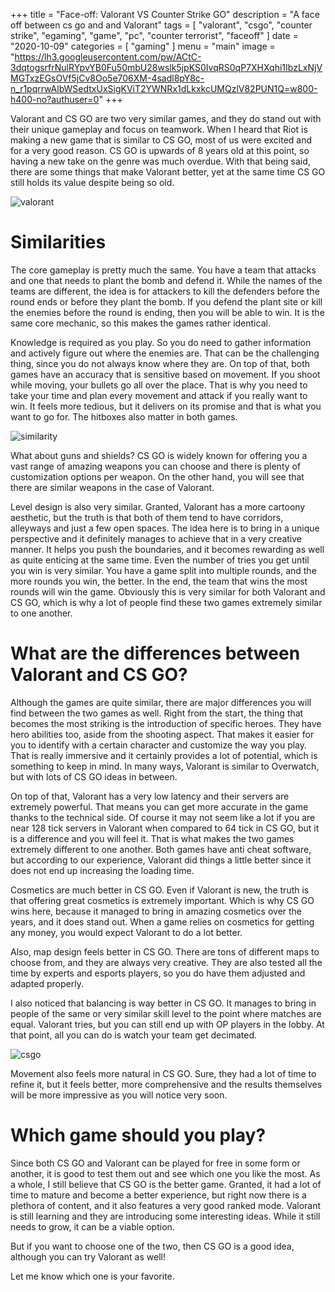+++
title = "Face-off: Valorant VS Counter Strike GO"
description = "A face off between cs go and and Valorant"
tags = [
    "valorant",
    "csgo",
    "counter strike",
    "egaming",
    "game",
    "pc",
    "counter terrorist",
    "faceoff"
]
date = "2020-10-09"
categories = [
    "gaming"
]
menu = "main"
image = "https://lh3.googleusercontent.com/pw/ACtC-3dqtogsrfrNulRYpvYB0Fu50mbU28wslk5jpKS0IvqRS0qP7XHXqhi1IbzLxNjVMGTxzEGsOVf5jCv8Oo5e706XM-4sadl8pY8c-n_r1pqrrwAlbWSedtxUxSigKViT2YWNRx1dLkxkcUMQzlV82PUN1Q=w800-h400-no?authuser=0"
+++

Valorant and CS GO are two very similar games, and they do stand out with their unique gameplay
and focus on teamwork. When I heard that Riot is making a new game that is similar to CS GO,
most of us were excited and for a very good reason. CS GO is upwards of 8 years old at this point,
so having a new take on the genre was much overdue. With that being said, there are some things
that make Valorant better, yet at the same time CS GO still holds its value despite being so old.

![valorant](https://lh3.googleusercontent.com/pw/ACtC-3cGbpXxPDXZhSXpN6-1viEB5f0-Gx69tQbljJ5TTdwlg8KRTkIeax7ZkWGPJ9PFSIQ-t8mLTeOLvRV939Y4TcR77K5yHMe23kR6lKhYqyGlm_P22KEJ-GIXJPChBnVqbTTbYRPdg5eoqTmCX6uXMaSx9A=w800-h450-no?authuser=0 "Valorant")

# Similarities
The core gameplay is pretty much the same. You have a team that attacks and one that needs to plant
the bomb and defend it. While the names of the teams are different, the idea is for attackers to
kill the defenders before the round ends or before they plant the bomb. If you defend the plant
site or kill the enemies before the round is ending, then you will be able to win. It is the same
core mechanic, so this makes the games rather identical.

Knowledge is required as you play. So you do need to gather information and actively
figure out where the enemies are. That can be the challenging thing, since you do not always
know where they are. On top of that, both games have an accuracy that is sensitive based on movement.
If you shoot while moving, your bullets go all over the place. That is why you need to take your time
and plan every movement and attack if you really want to win. It feels more tedious, but it delivers
on its promise and that is what you want to go for. The hitboxes also matter in both games.

![similarity](https://lh3.googleusercontent.com/pw/ACtC-3eUoUbqGFkllwNqWJhYXL2xYqLfGKcPNYZ43iX8uVaBTQB6K2ntmhDMrTeOKc1bHyZsTb0oY0-ssP0S0SSeWStjYBEhkwshj0uHSI052KWJQM5wzxuKaVyi-2VxHN7Gp2UKjY51Z9EnpvJNryEyDtonpA=w934-h526-no?authuser=0 "similarity")

What about guns and shields? CS GO is widely known for offering you a vast range of amazing weapons
you can choose and there is plenty of customization options per weapon. On the other hand, you will
see that there are similar weapons in the case of Valorant.

Level design is also very similar. Granted, Valorant has a more cartoony aesthetic, but the truth
is that both of them tend to have corridors, alleyways and just a few open spaces. The idea here
is to bring in a unique perspective and it definitely manages to achieve that in a very creative manner.
It helps you push the boundaries, and it becomes rewarding as well as quite enticing at the same time.
Even the number of tries you get until you win is very similar. You have a game split into multiple
rounds, and the more rounds you win, the better. In the end, the team that wins the most rounds will
win the game. Obviously this is very similar for both Valorant and CS GO, which is why a lot of people
find these two games extremely similar to one another.

# What are the differences between Valorant and CS GO?
Although the games are quite similar, there are major differences you will find between the two games as well.
Right from the start, the thing that becomes the most striking is the introduction of specific heroes.
They have hero abilities too, aside from the shooting aspect. That makes it easier for you to identify
with a certain character and customize the way you play. That is really immersive and it certainly provides
a lot of potential, which is something to keep in mind. In many ways, Valorant is similar to Overwatch,
but with lots of CS GO ideas in between.

On top of that, Valorant has a very low latency and their servers are extremely powerful. That means you
can get more accurate in the game thanks to the technical side. Of course it may not seem like a lot if
you are near 128 tick servers in Valorant when compared to 64 tick in CS GO, but it is a difference and
you will feel it. That is what makes the two games extremely different to one another. Both games have
anti cheat software, but according to our experience, Valorant did things a little better since it does not
end up increasing the loading time.

Cosmetics are much better in CS GO. Even if Valorant is new, the truth is that offering great cosmetics
is extremely important. Which is why CS GO wins here, because it managed to bring in amazing cosmetics
over the years, and it does stand out. When a game relies on cosmetics for getting any money, you would
expect Valorant to do a lot better.

Also, map design feels better in CS GO. There are tons of different maps to choose from, and they are
always very creative. They are also tested all the time by experts and esports players, so you do have
them adjusted and adapted properly.

I also noticed that balancing is way better in CS GO. It manages to bring in people of the same or very
similar skill level to the point where matches are equal. Valorant tries, but you can still end up with
OP players in the lobby. At that point, all you can do is watch your team get decimated.

![csgo](https://lh3.googleusercontent.com/pw/ACtC-3fc6uO6_LDMuYtpE7zj4dbiO4XgRXKNMAmbh4le6a7Ql_RJ1f8Uk5z_zwxFFewU8FHHirLQK9xWmYuNR7di50dDek8lvFJJfc69k6A7sM34gGiTVmXisliK_mBQ8qiKHmaEavu_jqqDuUaQkGukBjGOCw=s512-no?authuser=0 "csgo")

Movement also feels more natural in CS GO. Sure, they had a lot of time to refine it, but it feels better,
more comprehensive and the results themselves will be more impressive as you will notice very soon.

# Which game should you play?
Since both CS GO and Valorant can be played for free in some form or another, it is good to test them out
and see which one you like the most. As a whole, I still believe that CS GO is the better game.
Granted, it had a lot of time to mature and become a better experience, but right now there is a plethora
of content, and it also features a very good ranked mode. Valorant is still learning and they are
introducing some interesting ideas. While it still needs to grow, it can be a viable option.

But if you want to choose one of the two, then CS GO is a good idea, although you can try Valorant as well!

Let me know which one is your favorite.
